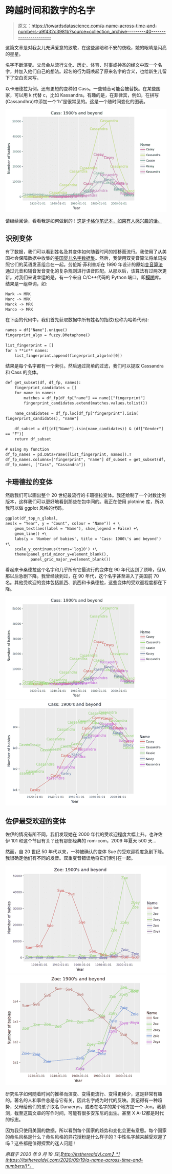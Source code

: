 # 跨越时间和数字的名字

> 原文：<https://towardsdatascience.com/a-name-across-time-and-numbers-a9f432c3981b?source=collection_archive---------40----------------------->

这篇文章是对我女儿充满爱意的致敬，在这些黑暗和不安的夜晚，她的眼睛是闪亮的星星。

名字不断演变。父母会从流行文化、历史、体育、时事或神圣的经文中取一个名字，并加入他们自己的想法。起名的行为既唤起了原来名字的含义，也给新生儿留下了空白页来写。

以卡珊德拉为例。还有更短的变种如 Cass。一些辅音可能会被替换。在某些国家，可以用 k 代替 c，比如 Kassandra。有趣的是，在菲律宾，例如，在拼写(Cassandhra)中添加一个“h”是很常见的。这是一个随时间变化的图表。

![](img/722d4aac817c5474f52b7e6f3c001951.png)

请继续阅读，看看我是如何做到的！[这是卡格尔笔记本，如果有人感兴趣的话。](https://www.kaggle.com/krsnewwave/our-baby-s-name-and-its-variants)

## 识别变体

有了数据，我们可以看到姓名及其变体如何随着时间的推移而流行。我使用了从美国社会保障数据中收集的[美国婴儿名字数据集](https://www.kaggle.com/kaggle/us-baby-names)。然后，我使用双变音算法将单词按照它们的英语发音组合在一起。劳伦斯·菲利普斯在 1990 年设计的原始[变音算法](https://en.wikipedia.org/wiki/Metaphone)通过元音和辅音发音变化的复杂规则进行语音匹配。从那以后，该算法有过两次更新。对我们来说幸运的是，有一个来自 C/C++代码的 Python 端口，即[模糊](https://pypi.org/project/Fuzzy/)库。结果是一组单词，如:

```
Mark -> MRK 
Marc -> MRK 
Marck -> MRK 
Marco -> MRK
```

在下面的代码中，我们首先获取数据中所有姓名的指纹(也称为哈希代码):

```
names = df["Name"].unique()
fingerprint_algo = fuzzy.DMetaphone()

list_fingerprint = []
for n **in** names:
    list_fingerprint.append(fingerprint_algo(n)[0])
```

结果是每个名字都有一个索引。然后通过简单的过滤，我们可以提取 Cassandra 和 Cass 的变体。

```
def get_subset(df, df_fp, names):
    fingerprint_candidates = []
    for name in names:
        matches = df_fp[df_fp["name"] == name]["fingerprint"]
        fingerprint_candidates.extend(matches.values.tolist())

    name_candidates = df_fp.loc[df_fp["fingerprint"].isin(
fingerprint_candidates), "name"]

    df_subset = df[(df["Name"].isin(name_candidates)) & (df["Gender"] == "F")]
    return df_subset

# using my function
df_fp_names = pd.DataFrame([list_fingerprint, names]).T df_fp_names.columns=["fingerprint", "name"] df_subset = get_subset(df, df_fp_names, ["Cass", "Cassandra"])
```

## 卡珊德拉的变体

然后我们可以画出整个 20 世纪最流行的卡珊德拉变体。我还绘制了一个对数比例版本，这样我们可以更好地看到那些在包中间的。我正在使用 plotnine 库，所以我可以做 ggplot 风格的代码。

```
ggplot(df_top_n_global, 
aes(x = "Year", y = "Count", colour = "Name")) + \
    geom_text(aes(label = "Name"), show_legend = False) +\
    geom_line() +\
    labs(y = 'Number of babies', title = 'Cass: 1900\'s and beyond') +\
    scale_y_continuous(trans='log10') +\
    theme(panel_grid_minor_y=element_blank(),
           panel_grid_major_y=element_blank())
```

看起来卡桑德拉这个名字和几乎所有它最流行的变体在 90 年代达到了顶峰，但从那以后急剧下降。我曾经读到过，在 90 年代，这个名字甚至进入了美国前 70 名。其他受欢迎的变体包括凯西、凯西和卡桑德拉，这些变体的受欢迎程度都在下降。

![](img/7b0e8b5e707d418e12acd6cfc8ea7deb.png)![](img/cc2395a01d7ddcba9933c74d8ee30372.png)

## 佐伊最受欢迎的变体

佐伊的情况有所不同，我们发现她在 2000 年代的受欢迎程度大幅上升。也许佐伊 101 和这个节目有关？还有那部经典的 rom-com，2009 年夏天 500 天…

然而，自 20 世纪 50 年代以来，一种被确认的变体 Sue 的受欢迎程度急剧下降。我很确定他们有不同的发音。双重变音错误地将它们索引在一起。

![](img/aabe2294511d9b4c038f4d8774570589.png)![](img/efa0e77afc75c60dd6137c4b65138792.png)

研究名字如何随着时间的推移而演变、变得更流行、变得更稀少，这是非常有趣的。著名的人和事件总是与它有关，因此名字成为时代的反映。我记得有一种趋势，父母给他们的孩子取名 Danaerys，或者在名字的某个地方加一个 Jon。我猜测，截至这篇文章的写作时间，可能有很多安东尼的出生。甚至 X A-*12*都是时代的标志。

因为我只使用美国的数据，所以看到每个国家的趋势和变化会更有意思。每个国家的命名风格是什么？命名风格的异花授粉是什么样子的？中性名字越来越受欢迎了吗？这些都是值得探索的迷人问题！

*原载于 2020 年 9 月 19 日*[*【http://itstherealdyl.com】*](https://itstherealdyl.com/2020/09/19/a-name-across-time-and-numbers/)*。*